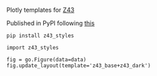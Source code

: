 Plotly templates for [Z43](www.z43.swiss)

Published in PyPI following [this](https://medium.com/@joel.barmettler/how-to-upload-your-python-package-to-pypi-65edc5fe9c56)

```
pip install z43_styles

import z43_styles

fig = go.Figure(data=data)
fig.update_layout(template='z43_base+z43_dark')
```
